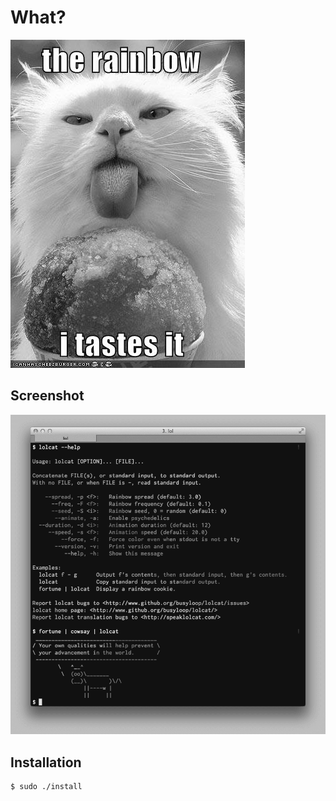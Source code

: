 # What?

![](https://github.com/Veemon/deadcat/raw/master/ass/lord_end_this_suffering.png)

## Screenshot

![](https://github.com/Veemon/deadcat/raw/master/ass/screenshot_totally_not_stolen.png)

## Installation

```bash
$ sudo ./install
```
